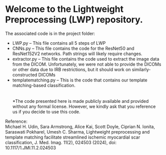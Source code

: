 <h1><b>Welcome to the Lightweight Preprocessing (LWP) repository.</b></h1>

The associated code is in the project folder:

* LWP.py – This file contains all 5 steps of LWP
* CNNs.py – This file contains the code for the ResNet50 and ResNet152V2 networks. Path strings will likely require changes.
* extractor.py – This file contains the code used to extract the image data from the DICOM. Unfortunately, we were not able to provide the DICOMs or other data due to IRB restrictions, but it should work on similarly-constructed DICOMs
* templatematching.py – This is the code that contains our template matching-based classification.
<br><br><br>
*The code presented here is made publicly available and provided without any formal license. However, we kindly ask that you reference us if you decide to use this code.

Reference:    
Michael H. Udin, Sara Armstrong, Alice Kai, Scott Doyle, Ciprian N. Ionita, Saraswati Pokharel, Umesh C. Sharma, Lightweight preprocessing and template matching facilitate streamlined ischemic myocardial scar classification, J. Med. Imag. 11(2), 024503 (2024), doi: 10.1117/1.JMI.11.2.024503
